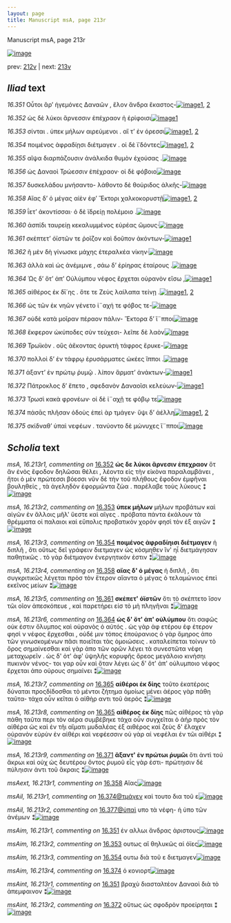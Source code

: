 ```yaml
---
layout: page
title: Manuscript msA, page 213r
---
```


Manuscript msA, page 213r

[![image](http://www.homermultitext.org/iipsrv?OBJ=IIP,1.0&FIF=/project/homer/pyramidal/deepzoom/hmt/vaimg/2017a/VA213RN_0384.tif&WID=100&CVT=JPEG)](http://www.homermultitext.org/ict2/?urn=urn:cite2:hmt:vaimg.2017a:VA213RN_0384)

prev:  [212v](../212v) | next:  [213v](../213v)

## *Iliad* text

*16.351* <a id="16.351"/> Οὗτοι ἂρ’ ἡγεμόνες Δαναῶν , ἕλον ἄνδρα ἕκαστος-[![image](http://www.homermultitext.org/iipsrv?OBJ=IIP,1.0&FIF=/project/homer/pyramidal/deepzoom/hmt/vaimg/2017a/VA213RN_0384.tif&RGN=0.2069,0.1943,0.4077,0.02932&WID=1000&CVT=JPEG)](http://www.homermultitext.org/ict2/?urn=urn:cite2:hmt:vaimg.2017a:VA213RN_0384@0.2069,0.1943,0.4077,0.02932)[1](#msAim_16.213r1), [2](#msAint_16.213r1)

*16.352* <a id="16.352"/> ὡς δὲ λύκοι ἄρνεσσιν ἐπέχραον ἠ ἐρίφοισι[![image](http://www.homermultitext.org/iipsrv?OBJ=IIP,1.0&FIF=/project/homer/pyramidal/deepzoom/hmt/vaimg/2017a/VA213RN_0384.tif&RGN=0.2058,0.2185,0.3747,0.02531&WID=1000&CVT=JPEG)](http://www.homermultitext.org/ict2/?urn=urn:cite2:hmt:vaimg.2017a:VA213RN_0384@0.2058,0.2185,0.3747,0.02531)[1](#msA_16.213r1)

*16.353* <a id="16.353"/> σίνται . ὑπεκ μήλων αιρεύμενοι . αἵ τ’ ἐν όρεσσι[![image](http://www.homermultitext.org/iipsrv?OBJ=IIP,1.0&FIF=/project/homer/pyramidal/deepzoom/hmt/vaimg/2017a/VA213RN_0384.tif&RGN=0.2010,0.2401,0.4046,0.02241&WID=1000&CVT=JPEG)](http://www.homermultitext.org/ict2/?urn=urn:cite2:hmt:vaimg.2017a:VA213RN_0384@0.2010,0.2401,0.4046,0.02241)[1](#msA_16.213r2), [2](#msAim_16.213r2)

*16.354* <a id="16.354"/> ποιμένος ἀφραδίῃσι διέτμαγεν . οἱ δὲ ϊ᾿δόντες[![image](http://www.homermultitext.org/iipsrv?OBJ=IIP,1.0&FIF=/project/homer/pyramidal/deepzoom/hmt/vaimg/2017a/VA213RN_0384.tif&RGN=0.2014,0.2582,0.3941,0.02337&WID=1000&CVT=JPEG)](http://www.homermultitext.org/ict2/?urn=urn:cite2:hmt:vaimg.2017a:VA213RN_0384@0.2014,0.2582,0.3941,0.02337)[1](#msA_16.213r3), [2](#msAim_16.213r3)

*16.355* <a id="16.355"/> αῖψα διαρπάζουσιν ἀνάλκιδα θυμὸν ἐχούσας .[![image](http://www.homermultitext.org/iipsrv?OBJ=IIP,1.0&FIF=/project/homer/pyramidal/deepzoom/hmt/vaimg/2017a/VA213RN_0384.tif&RGN=0.2014,0.2776,0.4007,0.02531&WID=1000&CVT=JPEG)](http://www.homermultitext.org/ict2/?urn=urn:cite2:hmt:vaimg.2017a:VA213RN_0384@0.2014,0.2776,0.4007,0.02531)

*16.356* <a id="16.356"/> ὡς Δαναοὶ Τρώεσσιν ἐπέχραον· οἱ δὲ φόβοιο[![image](http://www.homermultitext.org/iipsrv?OBJ=IIP,1.0&FIF=/project/homer/pyramidal/deepzoom/hmt/vaimg/2017a/VA213RN_0384.tif&RGN=0.1988,0.2970,0.3769,0.02531&WID=1000&CVT=JPEG)](http://www.homermultitext.org/ict2/?urn=urn:cite2:hmt:vaimg.2017a:VA213RN_0384@0.1988,0.2970,0.3769,0.02531)

*16.357* <a id="16.357"/> δυσκελάδου μνήσαντο- λάθοντο δὲ θούριδος ἀλκῆς-[![image](http://www.homermultitext.org/iipsrv?OBJ=IIP,1.0&FIF=/project/homer/pyramidal/deepzoom/hmt/vaimg/2017a/VA213RN_0384.tif&RGN=0.1984,0.3160,0.4208,0.02503&WID=1000&CVT=JPEG)](http://www.homermultitext.org/ict2/?urn=urn:cite2:hmt:vaimg.2017a:VA213RN_0384@0.1984,0.3160,0.4208,0.02503)

*16.358* <a id="16.358"/> Αἴας δ’ ὁ μέγας αἰὲν ἐφ’ Ἕκτορι χαλκοκορυστῇ[![image](http://www.homermultitext.org/iipsrv?OBJ=IIP,1.0&FIF=/project/homer/pyramidal/deepzoom/hmt/vaimg/2017a/VA213RN_0384.tif&RGN=0.2014,0.3342,0.4042,0.02794&WID=1000&CVT=JPEG)](http://www.homermultitext.org/ict2/?urn=urn:cite2:hmt:vaimg.2017a:VA213RN_0384@0.2014,0.3342,0.4042,0.02794)[1](#msA_16.213r4), [2](#msAext_16.213r1)

*16.359* <a id="16.359"/> ΐετ’ ἀκοντίσσαι· ὁ δὲ ϊδρείῃ πολέμοιο .[![image](http://www.homermultitext.org/iipsrv?OBJ=IIP,1.0&FIF=/project/homer/pyramidal/deepzoom/hmt/vaimg/2017a/VA213RN_0384.tif&RGN=0.1975,0.3539,0.3515,0.02434&WID=1000&CVT=JPEG)](http://www.homermultitext.org/ict2/?urn=urn:cite2:hmt:vaimg.2017a:VA213RN_0384@0.1975,0.3539,0.3515,0.02434)

*16.360* <a id="16.360"/> ἀσπίδι ταυρείῃ κεκαλυμμένος εὐρέας ὤμους·[![image](http://www.homermultitext.org/iipsrv?OBJ=IIP,1.0&FIF=/project/homer/pyramidal/deepzoom/hmt/vaimg/2017a/VA213RN_0384.tif&RGN=0.1969,0.3733,0.4173,0.02628&WID=1000&CVT=JPEG)](http://www.homermultitext.org/ict2/?urn=urn:cite2:hmt:vaimg.2017a:VA213RN_0384@0.1969,0.3733,0.4173,0.02628)

*16.361* <a id="16.361"/> σκέπτετ’ ὀϊστῶν τε ῥοῖζον καὶ δοῦπον ἀκόντων-[![image](http://www.homermultitext.org/iipsrv?OBJ=IIP,1.0&FIF=/project/homer/pyramidal/deepzoom/hmt/vaimg/2017a/VA213RN_0384.tif&RGN=0.1979,0.3917,0.3954,0.02628&WID=1000&CVT=JPEG)](http://www.homermultitext.org/ict2/?urn=urn:cite2:hmt:vaimg.2017a:VA213RN_0384@0.1979,0.3917,0.3954,0.02628)[1](#msA_16.213r5)

*16.362* <a id="16.362"/> ῆ μὲν δὴ γίνωσκε μάχης ἑτεραλκέα νίκην·[![image](http://www.homermultitext.org/iipsrv?OBJ=IIP,1.0&FIF=/project/homer/pyramidal/deepzoom/hmt/vaimg/2017a/VA213RN_0384.tif&RGN=0.1988,0.4120,0.3839,0.02172&WID=1000&CVT=JPEG)](http://www.homermultitext.org/ict2/?urn=urn:cite2:hmt:vaimg.2017a:VA213RN_0384@0.1988,0.4120,0.3839,0.02172)

*16.363* <a id="16.363"/> ἀλλὰ καὶ ὡς ἀνέμιμνε , σάω δ’ ἐρίηρας ἑταίρους .[![image](http://www.homermultitext.org/iipsrv?OBJ=IIP,1.0&FIF=/project/homer/pyramidal/deepzoom/hmt/vaimg/2017a/VA213RN_0384.tif&RGN=0.1944,0.4295,0.4234,0.02503&WID=1000&CVT=JPEG)](http://www.homermultitext.org/ict2/?urn=urn:cite2:hmt:vaimg.2017a:VA213RN_0384@0.1944,0.4295,0.4234,0.02503)

*16.364* <a id="16.364"/> Ὡς δ’ ὅτ’ ἀπ’ Οὐλύμπου νέφος ἔρχεται οὐρανὸν εἴσω ,[![image](http://www.homermultitext.org/iipsrv?OBJ=IIP,1.0&FIF=/project/homer/pyramidal/deepzoom/hmt/vaimg/2017a/VA213RN_0384.tif&RGN=0.1984,0.4499,0.4269,0.02393&WID=1000&CVT=JPEG)](http://www.homermultitext.org/ict2/?urn=urn:cite2:hmt:vaimg.2017a:VA213RN_0384@0.1984,0.4499,0.4269,0.02393)[1](#msA_16.213r6)

*16.365* <a id="16.365"/> αἰθέρος ἐκ δῑ´ης . ὅτε τε Ζεὺς λαίλαπα τείνῃ .[![image](http://www.homermultitext.org/iipsrv?OBJ=IIP,1.0&FIF=/project/homer/pyramidal/deepzoom/hmt/vaimg/2017a/VA213RN_0384.tif&RGN=0.1934,0.4667,0.4112,0.02725&WID=1000&CVT=JPEG)](http://www.homermultitext.org/ict2/?urn=urn:cite2:hmt:vaimg.2017a:VA213RN_0384@0.1934,0.4667,0.4112,0.02725)[1](#msA_16.213r7), [2](#msA_16.213r8)

*16.366* <a id="16.366"/> ὡς τῶν ἐκ νηῶν γένετο ἰ¨αχή τε φόβος τε-[![image](http://www.homermultitext.org/iipsrv?OBJ=IIP,1.0&FIF=/project/homer/pyramidal/deepzoom/hmt/vaimg/2017a/VA213RN_0384.tif&RGN=0.1953,0.4867,0.3690,0.02434&WID=1000&CVT=JPEG)](http://www.homermultitext.org/ict2/?urn=urn:cite2:hmt:vaimg.2017a:VA213RN_0384@0.1953,0.4867,0.3690,0.02434)

*16.367* <a id="16.367"/> οὐδὲ κατὰ μοῖραν πέραον πάλιν- Ἕκτορα δ’ ἵ¨πποι[![image](http://www.homermultitext.org/iipsrv?OBJ=IIP,1.0&FIF=/project/homer/pyramidal/deepzoom/hmt/vaimg/2017a/VA213RN_0384.tif&RGN=0.1949,0.5037,0.4151,0.02656&WID=1000&CVT=JPEG)](http://www.homermultitext.org/ict2/?urn=urn:cite2:hmt:vaimg.2017a:VA213RN_0384@0.1949,0.5037,0.4151,0.02656)

*16.368* <a id="16.368"/> ἔκφερον ὠκύποδες σὺν τεύχεσι- λεῖπε δὲ λαὸν[![image](http://www.homermultitext.org/iipsrv?OBJ=IIP,1.0&FIF=/project/homer/pyramidal/deepzoom/hmt/vaimg/2017a/VA213RN_0384.tif&RGN=0.1892,0.5245,0.4164,0.02656&WID=1000&CVT=JPEG)](http://www.homermultitext.org/ict2/?urn=urn:cite2:hmt:vaimg.2017a:VA213RN_0384@0.1892,0.5245,0.4164,0.02656)

*16.369* <a id="16.369"/> Τρωϊκὸν . οὓς ἀἕκοντας ὀρυκτὴ τάφρος ἔρυκε-[![image](http://www.homermultitext.org/iipsrv?OBJ=IIP,1.0&FIF=/project/homer/pyramidal/deepzoom/hmt/vaimg/2017a/VA213RN_0384.tif&RGN=0.1844,0.5422,0.4348,0.02891&WID=1000&CVT=JPEG)](http://www.homermultitext.org/ict2/?urn=urn:cite2:hmt:vaimg.2017a:VA213RN_0384@0.1844,0.5422,0.4348,0.02891)

*16.370* <a id="16.370"/> πολλοὶ δ’ ἐν τάφρῳ ἐρυσάρματες ὠκέες ἵπποι .[![image](http://www.homermultitext.org/iipsrv?OBJ=IIP,1.0&FIF=/project/homer/pyramidal/deepzoom/hmt/vaimg/2017a/VA213RN_0384.tif&RGN=0.1874,0.5642,0.4156,0.02462&WID=1000&CVT=JPEG)](http://www.homermultitext.org/ict2/?urn=urn:cite2:hmt:vaimg.2017a:VA213RN_0384@0.1874,0.5642,0.4156,0.02462)

*16.371* <a id="16.371"/> άξαντ’ ἐν πρώτῳ ῥυμῷ . λίπον ἅρματ’ ἀνάκτων-[![image](http://www.homermultitext.org/iipsrv?OBJ=IIP,1.0&FIF=/project/homer/pyramidal/deepzoom/hmt/vaimg/2017a/VA213RN_0384.tif&RGN=0.1910,0.5830,0.4274,0.02573&WID=1000&CVT=JPEG)](http://www.homermultitext.org/ict2/?urn=urn:cite2:hmt:vaimg.2017a:VA213RN_0384@0.1910,0.5830,0.4274,0.02573)[1](#msA_16.213r9)

*16.372* <a id="16.372"/> Πάτροκλος δ’ ἕπετο , σφεδανὸν Δαναοῖσι κελεύων-[![image](http://www.homermultitext.org/iipsrv?OBJ=IIP,1.0&FIF=/project/homer/pyramidal/deepzoom/hmt/vaimg/2017a/VA213RN_0384.tif&RGN=0.1798,0.5983,0.4377,0.02642&WID=1000&CVT=JPEG)](http://www.homermultitext.org/ict2/?urn=urn:cite2:hmt:vaimg.2017a:VA213RN_0384@0.1798,0.5983,0.4377,0.02642)[1](#msAint_16.213r2)

*16.373* <a id="16.373"/> Τρωσὶ κακὰ φρονέων· οἱ δὲ ἰ¨αχῇ τε φόβῳ τε[![image](http://www.homermultitext.org/iipsrv?OBJ=IIP,1.0&FIF=/project/homer/pyramidal/deepzoom/hmt/vaimg/2017a/VA213RN_0384.tif&RGN=0.1807,0.6192,0.4084,0.02614&WID=1000&CVT=JPEG)](http://www.homermultitext.org/ict2/?urn=urn:cite2:hmt:vaimg.2017a:VA213RN_0384@0.1807,0.6192,0.4084,0.02614)

*16.374* <a id="16.374"/> πάσᾱς πλῆσαν ὁδοὺς ἐπεὶ ὰρ τμάγεν· ὕψι δ’ ἀέλλη[![image](http://www.homermultitext.org/iipsrv?OBJ=IIP,1.0&FIF=/project/homer/pyramidal/deepzoom/hmt/vaimg/2017a/VA213RN_0384.tif&RGN=0.1789,0.6382,0.4328,0.02573&WID=1000&CVT=JPEG)](http://www.homermultitext.org/ict2/?urn=urn:cite2:hmt:vaimg.2017a:VA213RN_0384@0.1789,0.6382,0.4328,0.02573)[1](#msAil_16.213r1), [2](#msAim_16.213r4)

*16.375* <a id="16.375"/> σκίδναθ’ ὑπαὶ νεφέων . τανύοντο δὲ μώνυχες ἵ¨πποι[![image](http://www.homermultitext.org/iipsrv?OBJ=IIP,1.0&FIF=/project/homer/pyramidal/deepzoom/hmt/vaimg/2017a/VA213RN_0384.tif&RGN=0.1852,0.6562,0.4431,0.03555&WID=1000&CVT=JPEG)](http://www.homermultitext.org/ict2/?urn=urn:cite2:hmt:vaimg.2017a:VA213RN_0384@0.1852,0.6562,0.4431,0.03555)

## *Scholia* text

*msA, 16.213r1, commenting on* [16.352](#16.352)  <a id="msA_16.213r1"/> **ὡς δε λύκοι ἄρνεσιν ἐπεχραον** ὅτ ἄν ἐνὸς ἔφοδον δηλῶσαι θέλει , λἐοντα εἰς τὴν εἰκὸνα παραλαμβάνει , ἤτοι ὁ μὲν πρώτεσσι βόεσσι νῦν δὲ τὴν τοῦ πλήθους ἔφοδον ἐμφῆναι βουληθείς , τὰ ἀγεληδὸν ἐφορμῶντα ζὼα . παρέλαβε τοὺς λύκους ⁑[![image](http://www.homermultitext.org/iipsrv?OBJ=IIP,1.0&FIF=/project/homer/pyramidal/deepzoom/hmt/vaimg/2017a/VA213RN_0384.tif&RGN=0.1936,0.08174,0.6409,0.04744&WID=1000&CVT=JPEG)](http://www.homermultitext.org/ict2/?urn=urn:cite2:hmt:vaimg.2017a:VA213RN_0384@0.1936,0.08174,0.6409,0.04744)

*msA, 16.213r2, commenting on* [16.353](#16.353)  <a id="msA_16.213r2"/> **ὑπεκ μήλων** μήλων προβάτων καὶ αἰγῶν ἐν ἄλλοις μῆλ' ὕεστε καὶ αῖγες . πρόβατα πάντα ἐκάλουν τὰ θρέμματα οἱ παλαιοι καὶ εὔπολις προβατικὸν χορὸν φησὶ τὸν ἐξ αιγῶν ⁑[![image](http://www.homermultitext.org/iipsrv?OBJ=IIP,1.0&FIF=/project/homer/pyramidal/deepzoom/hmt/vaimg/2017a/VA213RN_0384.tif&RGN=0.1982,0.1130,0.6225,0.03126&WID=1000&CVT=JPEG)](http://www.homermultitext.org/ict2/?urn=urn:cite2:hmt:vaimg.2017a:VA213RN_0384@0.1982,0.1130,0.6225,0.03126)

*msA, 16.213r3, commenting on* [16.354](#16.354)  <a id="msA_16.213r3"/> **ποιμένος ἀφραδίηισι διέτμαγεν** ἡ διπλῆ , ὅτι οὕτως δεῖ γράφειν διετμαγεν ὡς κόσμηθεν ἵν' ηἶ διετμάγησαν παθητικῶς . τὸ γὰρ διἐτμαγον ἐνεργητικόν ἐστιν ⁑[![image](http://www.homermultitext.org/iipsrv?OBJ=IIP,1.0&FIF=/project/homer/pyramidal/deepzoom/hmt/vaimg/2017a/VA213RN_0384.tif&RGN=0.1999,0.1350,0.6070,0.03292&WID=1000&CVT=JPEG)](http://www.homermultitext.org/ict2/?urn=urn:cite2:hmt:vaimg.2017a:VA213RN_0384@0.1999,0.1350,0.6070,0.03292)

*msA, 16.213r4, commenting on* [16.358](#16.358)  <a id="msA_16.213r4"/> **αἴας δ' ὁ μέγας** ἡ διπλῆ , ὅτι συγκριτικῶς λέγεται πρὸσ τὸν ἕτερον αἴαντα ὁ μέγας ὁ τελαμώνιος ἐπεὶ εκεῖνος μείων ⁑[![image](http://www.homermultitext.org/iipsrv?OBJ=IIP,1.0&FIF=/project/homer/pyramidal/deepzoom/hmt/vaimg/2017a/VA213RN_0384.tif&RGN=0.6229,0.3372,0.1934,0.04315&WID=1000&CVT=JPEG)](http://www.homermultitext.org/ict2/?urn=urn:cite2:hmt:vaimg.2017a:VA213RN_0384@0.6229,0.3372,0.1934,0.04315)

*msA, 16.213r5, commenting on* [16.361](#16.361)  <a id="msA_16.213r5"/> **σκἐπετ' ὀϊστῶν** ὅτι τὸ σκέπτετο ἴσον τῶι οῖον ἀπεσκόπευε , καὶ παρετήρει εἰσ τὸ μὴ πληγῆναι ⁑[![image](http://www.homermultitext.org/iipsrv?OBJ=IIP,1.0&FIF=/project/homer/pyramidal/deepzoom/hmt/vaimg/2017a/VA213RN_0384.tif&RGN=0.6293,0.3780,0.1909,0.03734&WID=1000&CVT=JPEG)](http://www.homermultitext.org/ict2/?urn=urn:cite2:hmt:vaimg.2017a:VA213RN_0384@0.6293,0.3780,0.1909,0.03734)

*msA, 16.213r6, commenting on* [16.364](#16.364)  <a id="msA_16.213r6"/> **ὡς δ' ὅτ' ἀπ' οὐλύμπου** ὅτι σαφῶς οὐκ έστιν ὄλυμπος καὶ οὐρανὸς ὁ αὐτός . ὡς γὰρ ἀφ ετέρου ἐφ έτερον φησὶ ν νέφος ἔρχεσθαι , οὐδἐ μιν τὀπος ἐπούρανιος ὁ γὰρ ὅμηρος ἀπο τῶν γινωσκομένων πᾶσι ποιεῖται τὰς ὁμοιώσεις . καταλείπεται τοίνυν τὸ ὄρος σημαίνεσθαι καὶ γὰρ ἀπο τῶν ορῶν λέγει τὰ συνεστῶτα νέφη μεταχωρεῖν . ὡς δ' ὁτ' ἀφ' ὑψηλῆς κορυφῆς ὄρεος μεγάλοιο κινήσηι πυκινὸν νένος- τοι γαρ οὖν καὶ ὅταν λέγει ὡς δ' ὅτ' ἀπ' οὐλυμποιο νἐφος ἔρχεται ἀπο οὐρους σημαίνει ⁑[![image](http://www.homermultitext.org/iipsrv?OBJ=IIP,1.0&FIF=/project/homer/pyramidal/deepzoom/hmt/vaimg/2017a/VA213RN_0384.tif&RGN=0.6220,0.4108,0.1984,0.1683&WID=1000&CVT=JPEG)](http://www.homermultitext.org/ict2/?urn=urn:cite2:hmt:vaimg.2017a:VA213RN_0384@0.6220,0.4108,0.1984,0.1683)

*msA, 16.213r7, commenting on* [16.365](#16.365)  <a id="msA_16.213r7"/> **αἰθέροι ἐκ δίης** τοῦτο ἑκατέροις δύναται προςδίδοσθαι τὸ μέντοι ζήτημα ὁμοίως μἐνει ἀέρος γὰρ πάθη ταῦτα- τάχα οὖν κεῖται ὁ αἰθὴρ αντι τοῦ ἀερός ⁑[![image](http://www.homermultitext.org/iipsrv?OBJ=IIP,1.0&FIF=/project/homer/pyramidal/deepzoom/hmt/vaimg/2017a/VA213RN_0384.tif&RGN=0.6339,0.5667,0.2010,0.05906&WID=1000&CVT=JPEG)](http://www.homermultitext.org/ict2/?urn=urn:cite2:hmt:vaimg.2017a:VA213RN_0384@0.6339,0.5667,0.2010,0.05906)

*msA, 16.213r8, commenting on* [16.365](#16.365)  <a id="msA_16.213r8"/> **αἰθέρος ἐκ δίης** πῶς αἰθέρος τὰ γὰρ πάθη ταῦτα περι τὸν αέρα συμβέβηκε τάχα οὖν συγχεῖται ὁ ἀήρ πρὸς τὸν αἰθέρα ὡς καὶ ἐν τῆι αἵματι μυδαλέας ἐξ αιθέρος καὶ ζεὺς δ' ἔλαχεν οὐρανὸν εὐρὺν ἐν αἰθέρι καὶ νεφέεσσιν οὐ γὰρ αἱ νεφέλαι ἐν τῶι αἰθέρι ⁑[![image](http://www.homermultitext.org/iipsrv?OBJ=IIP,1.0&FIF=/project/homer/pyramidal/deepzoom/hmt/vaimg/2017a/VA213RN_0384.tif&RGN=0.1828,0.6212,0.6599,0.09447&WID=1000&CVT=JPEG)](http://www.homermultitext.org/ict2/?urn=urn:cite2:hmt:vaimg.2017a:VA213RN_0384@0.1828,0.6212,0.6599,0.09447)

*msA, 16.213r9, commenting on* [16.371](#16.371)  <a id="msA_16.213r9"/> **ἄξαντ' ἐν πρώτωι ῥυμῶι** ὅτι ἀντὶ τού ἄκρωι καὶ οὐχ ὡς δευτέρου ὄντος ῥυμοῦ εἷς γὰρ ἐστι- πρώτηισιν δὲ πύληισιν ἀντι τοῦ ἄκραις ⁑[![image](http://www.homermultitext.org/iipsrv?OBJ=IIP,1.0&FIF=/project/homer/pyramidal/deepzoom/hmt/vaimg/2017a/VA213RN_0384.tif&RGN=0.1877,0.6910,0.6503,0.03956&WID=1000&CVT=JPEG)](http://www.homermultitext.org/ict2/?urn=urn:cite2:hmt:vaimg.2017a:VA213RN_0384@0.1877,0.6910,0.6503,0.03956)

*msAext, 16.213r1, commenting on* [16.358](#16.358)  <a id="msAext_16.213r1"/> Αἴας[![image](http://www.homermultitext.org/iipsrv?OBJ=IIP,1.0&FIF=/project/homer/pyramidal/deepzoom/hmt/vaimg/2017a/VA213RN_0384.tif&RGN=0.8793,0.3347,0.01824,0.05795&WID=1000&CVT=JPEG)](http://www.homermultitext.org/ict2/?urn=urn:cite2:hmt:vaimg.2017a:VA213RN_0384@0.8793,0.3347,0.01824,0.05795)

*msAil, 16.213r1, commenting on* [16.374@τμάγεν](#16.374@τμάγεν)  <a id="msAil_16.213r1"/> καὶ τουτο δια τοῦ ε[![image](http://www.homermultitext.org/iipsrv?OBJ=IIP,1.0&FIF=/project/homer/pyramidal/deepzoom/hmt/vaimg/2017a/VA213RN_0384.tif&RGN=0.4644,0.6401,0.05085,0.009129&WID=1000&CVT=JPEG)](http://www.homermultitext.org/ict2/?urn=urn:cite2:hmt:vaimg.2017a:VA213RN_0384@0.4644,0.6401,0.05085,0.009129)

*msAil, 16.213r2, commenting on* [16.377@ὑπαὶ](#16.377@ὑπαὶ)  <a id="msAil_16.213r2"/> υπο τὰ νέφη- ἠ ὑπο τῶν ἀνέμων ⁑[![image](http://www.homermultitext.org/iipsrv?OBJ=IIP,1.0&FIF=/project/homer/pyramidal/deepzoom/hmt/vaimg/2017a/VA213RN_0384.tif&RGN=0.2878,0.6761,0.1675,0.01355&WID=1000&CVT=JPEG)](http://www.homermultitext.org/ict2/?urn=urn:cite2:hmt:vaimg.2017a:VA213RN_0384@0.2878,0.6761,0.1675,0.01355)

*msAim, 16.213r1, commenting on* [16.351](#16.351)  <a id="msAim_16.213r1"/> ἐν αλλωι ἄνδρας ἀριστους[![image](http://www.homermultitext.org/iipsrv?OBJ=IIP,1.0&FIF=/project/homer/pyramidal/deepzoom/hmt/vaimg/2017a/VA213RN_0384.tif&RGN=0.6166,0.2089,0.04919,0.01964&WID=1000&CVT=JPEG)](http://www.homermultitext.org/ict2/?urn=urn:cite2:hmt:vaimg.2017a:VA213RN_0384@0.6166,0.2089,0.04919,0.01964)

*msAim, 16.213r2, commenting on* [16.353](#16.353)  <a id="msAim_16.213r2"/> ουτως αἵ θηλυκῶς αἱ ὀϊες[![image](http://www.homermultitext.org/iipsrv?OBJ=IIP,1.0&FIF=/project/homer/pyramidal/deepzoom/hmt/vaimg/2017a/VA213RN_0384.tif&RGN=0.6094,0.2390,0.06116,0.02351&WID=1000&CVT=JPEG)](http://www.homermultitext.org/ict2/?urn=urn:cite2:hmt:vaimg.2017a:VA213RN_0384@0.6094,0.2390,0.06116,0.02351)

*msAim, 16.213r3, commenting on* [16.354](#16.354)  <a id="msAim_16.213r3"/> ουτω διὰ τοῦ ε διετμαγεν[![image](http://www.homermultitext.org/iipsrv?OBJ=IIP,1.0&FIF=/project/homer/pyramidal/deepzoom/hmt/vaimg/2017a/VA213RN_0384.tif&RGN=0.6091,0.2632,0.05730,0.01217&WID=1000&CVT=JPEG)](http://www.homermultitext.org/ict2/?urn=urn:cite2:hmt:vaimg.2017a:VA213RN_0384@0.6091,0.2632,0.05730,0.01217)

*msAim, 16.213r4, commenting on* [16.374](#16.374)  <a id="msAim_16.213r4"/> ὁ κονιορτ[![image](http://www.homermultitext.org/iipsrv?OBJ=IIP,1.0&FIF=/project/homer/pyramidal/deepzoom/hmt/vaimg/2017a/VA213RN_0384.tif&RGN=0.6116,0.6465,0.03113,0.01162&WID=1000&CVT=JPEG)](http://www.homermultitext.org/ict2/?urn=urn:cite2:hmt:vaimg.2017a:VA213RN_0384@0.6116,0.6465,0.03113,0.01162)

*msAint, 16.213r1, commenting on* [16.351](#16.351)  <a id="msAint_16.213r1"/> βραχὺ διασταλτἐον Δαναοὶ διὰ τὸ ἀπεμφαινον ⁑[![image](http://www.homermultitext.org/iipsrv?OBJ=IIP,1.0&FIF=/project/homer/pyramidal/deepzoom/hmt/vaimg/2017a/VA213RN_0384.tif&RGN=0.1424,0.2019,0.05840,0.03126&WID=1000&CVT=JPEG)](http://www.homermultitext.org/ict2/?urn=urn:cite2:hmt:vaimg.2017a:VA213RN_0384@0.1424,0.2019,0.05840,0.03126)

*msAint, 16.213r2, commenting on* [16.372](#16.372)  <a id="msAint_16.213r2"/> οὕτως ὡς σφοδρὸν προεἰρηται ⁑[![image](http://www.homermultitext.org/iipsrv?OBJ=IIP,1.0&FIF=/project/homer/pyramidal/deepzoom/hmt/vaimg/2017a/VA213RN_0384.tif&RGN=0.1177,0.6039,0.05803,0.03181&WID=1000&CVT=JPEG)](http://www.homermultitext.org/ict2/?urn=urn:cite2:hmt:vaimg.2017a:VA213RN_0384@0.1177,0.6039,0.05803,0.03181)